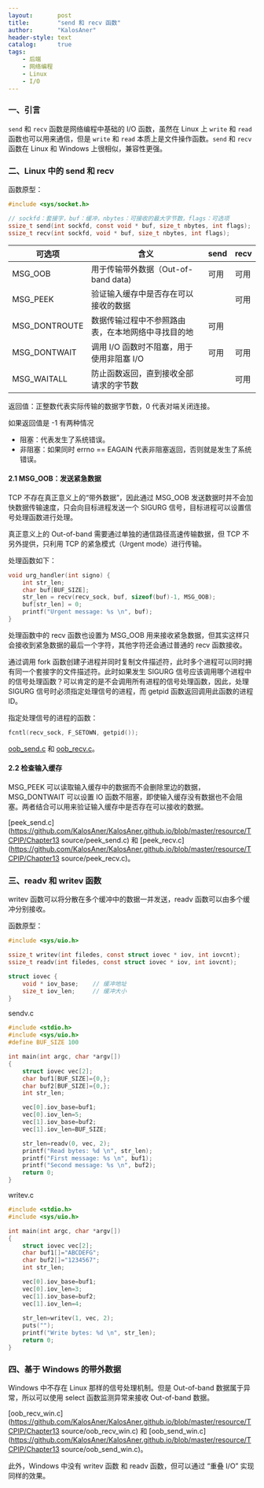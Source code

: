```yaml
---
layout:       post
title:        "send 和 recv 函数"
author:       "KalosAner"
header-style: text
catalog:      true
tags:
    - 后端
    - 网络编程
    - Linux
    - I/O
---
```


### 一、引言

`send` 和 `recv` 函数是网络编程中基础的 I/O 函数，虽然在 Linux 上 `write` 和 `read` 函数也可以用来通信，但是 `write` 和 `read` 本质上是文件操作函数。`send` 和 `recv` 函数在 Linux 和 Windows 上很相似，兼容性更强。

### 二、Linux 中的 send 和 recv

函数原型：

```c
#include <sys/socket.h>

// sockfd：套接字，buf：缓冲，nbytes：可接收的最大字节数，flags：可选项
ssize_t send(int sockfd, const void * buf, size_t nbytes, int flags);
ssize_t recv(int sockfd, void * buf, size_t nbytes, int flags);
```

| 可选项        | 含义                                               | send | recv |
| ------------- | -------------------------------------------------- | ---- | ---- |
| MSG_OOB       | 用于传输带外数据（Out-of-band data)                | 可用 | 可用 |
| MSG_PEEK      | 验证输入缓存中是否存在可以接收的数据               |      | 可用 |
| MSG_DONTROUTE | 数据传输过程中不参照路由表，在本地网络中寻找目的地 | 可用 |      |
| MSG_DONTWAIT  | 调用 I/O 函数时不阻塞，用于使用非阻塞 I/O          | 可用 | 可用 |
| MSG_WAITALL   | 防止函数返回，直到接收全部请求的字节数             |      | 可用 |

返回值：正整数代表实际传输的数据字节数，0 代表对端关闭连接。

如果返回值是 -1 有两种情况

- 阻塞：代表发生了系统错误。
- 非阻塞：如果同时 errno == EAGAIN 代表非阻塞返回，否则就是发生了系统错误。

#### 2.1 MSG_OOB：发送紧急数据

TCP 不存在真正意义上的“带外数据”，因此通过 MSG_OOB 发送数据时并不会加快数据传输速度，只会向目标进程发送一个 SIGURG 信号，目标进程可以设置信号处理函数进行处理。

真正意义上的 Out-of-band 需要通过单独的通信路径高速传输数据，但 TCP 不另外提供，只利用 TCP 的紧急模式（Urgent mode）进行传输。

处理函数如下：

```c
void urg_handler(int signo) {
	int str_len;
	char buf[BUF_SIZE];
	str_len = recv(recv_sock, buf, sizeof(buf)-1, MSG_OOB);
	buf[str_len] = 0;
	printf("Urgent message: %s \n", buf);
}
```

处理函数中的 recv 函数也设置为 MSG_OOB 用来接收紧急数据，但其实这样只会接收到紧急数据的最后一个字符，其他字符还会通过普通的 recv 函数接收。

通过调用 fork 函数创建子进程并同时复制文件描述符，此时多个进程可以同时拥有同一个套接字的文件描述符。此时如果发生 SIGURG 信号应该调用哪个进程中的信号处理函数？可以肯定的是不会调用所有进程的信号处理函数，因此，处理 SIGURG 信号时必须指定处理信号的进程，而 getpid 函数返回调用此函数的进程 ID。

指定处理信号的进程的函数：

```c
fcntl(recv_sock, F_SETOWN, getpid());
```

[oob_send.c](https://github.com/KalosAner/KalosAner.github.io/blob/master/resource/TCPIP/Chapter13%20source/oob_send.c) 和 [oob_recv.c](https://github.com/KalosAner/KalosAner.github.io/blob/master/resource/TCPIP/Chapter13%20source/oob_recv.c)。

#### 2.2 检查输入缓存

MSG_PEEK 可以读取输入缓存中的数据而不会删除里边的数据，MSG_DONTWAIT 可以设置 IO 函数不阻塞，即使输入缓存没有数据也不会阻塞。两者结合可以用来验证输入缓存中是否存在可以接收的数据。

[peek_send.c](https://github.com/KalosAner/KalosAner.github.io/blob/master/resource/TCPIP/Chapter13 source/peek_send.c) 和 [peek_recv.c](https://github.com/KalosAner/KalosAner.github.io/blob/master/resource/TCPIP/Chapter13 source/peek_recv.c)。

### 三、readv 和 writev 函数

writev 函数可以将分散在多个缓冲中的数据一并发送，readv 函数可以由多个缓冲分别接收。

函数原型：

```c
#include <sys/uio.h>

ssize_t writev(int filedes, const struct iovec * iov, int iovcnt);
ssize_t readv(int filedes, const struct iovec * iov, int iovcnt);

struct iovec {
    void * iov_base;	// 缓冲地址
    size_t iov_len;		// 缓冲大小
}
```

sendv.c

```c
#include <stdio.h>
#include <sys/uio.h>
#define BUF_SIZE 100

int main(int argc, char *argv[])
{
	struct iovec vec[2];
	char buf1[BUF_SIZE]={0,};
	char buf2[BUF_SIZE]={0,};
	int str_len;

	vec[0].iov_base=buf1;
	vec[0].iov_len=5;
	vec[1].iov_base=buf2;
	vec[1].iov_len=BUF_SIZE;

	str_len=readv(0, vec, 2);
	printf("Read bytes: %d \n", str_len);
	printf("First message: %s \n", buf1);
	printf("Second message: %s \n", buf2);
	return 0;
}
```

writev.c

```c
#include <stdio.h>
#include <sys/uio.h>

int main(int argc, char *argv[])
{
	struct iovec vec[2];
	char buf1[]="ABCDEFG";
	char buf2[]="1234567";
	int str_len;

	vec[0].iov_base=buf1;
	vec[0].iov_len=3;
	vec[1].iov_base=buf2;
	vec[1].iov_len=4;
	
	str_len=writev(1, vec, 2);
	puts("");
	printf("Write bytes: %d \n", str_len);
	return 0;
}
```

### 四、基于 Windows 的带外数据

Windows 中不存在 Linux 那样的信号处理机制。但是 Out-of-band 数据属于异常，所以可以使用 select 函数监测异常来接收 Out-of-band 数据。

[oob_recv_win.c](https://github.com/KalosAner/KalosAner.github.io/blob/master/resource/TCPIP/Chapter13 source/oob_recv_win.c) 和 [oob_send_win.c](https://github.com/KalosAner/KalosAner.github.io/blob/master/resource/TCPIP/Chapter13 source/oob_send_win.c)。

此外，Windows 中没有 writev 函数 和 readv 函数，但可以通过 “重叠 I/O” 实现同样的效果。

